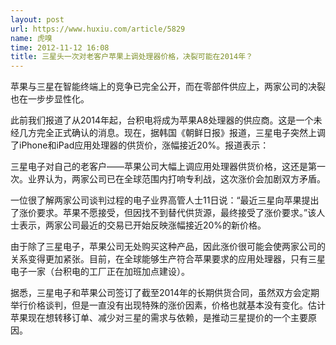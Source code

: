 ```yaml
---
layout: post
url: https://www.huxiu.com/article/5829
name: 虎嗅
time: 2012-11-12 16:08
title: 三星头一次对老客户苹果上调处理器价格，决裂可能在2014年？
---
```

苹果与三星在智能终端上的竞争已完全公开，而在零部件供应上，两家公司的决裂也在一步步显性化。

此前我们报道了从2014年起，台积电将成为苹果A8处理器的供应商。这是一个未经几方完全正式确认的消息。现在，据韩国《朝鲜日报》报道，三星电子突然上调了iPhone和iPad应用处理器的供货价，涨幅接近20%。报道表示：

三星电子对自己的老客户——苹果公司大幅上调应用处理器供货价格，这还是第一次。业界认为，两家公司已在全球范围内打响专利战，这次涨价会加剧双方矛盾。

一位很了解两家公司谈判过程的电子业界高管人士11日说：“最近三星向苹果提出了涨价要求。苹果不愿接受，但因找不到替代供货源，最终接受了涨价要求。”该人士表示，两家公司最近的交易已开始反映涨幅接近20%的新价格。

由于除了三星电子，苹果公司无处购买这种产品，因此涨价很可能会使两家公司的关系变得更加紧张。目前，在全球能够生产符合苹果要求的应用处理器，只有三星电子一家（台积电的工厂正在加班加点建设）。

据悉，三星电子和苹果公司签订了截至2014年的长期供货合同，虽然双方会定期举行价格谈判，但是一直没有出现特殊的涨价因素，价格也就基本没有变化。估计苹果现在想转移订单、减少对三星的需求与依赖，是推动三星提价的一个主要原因。

